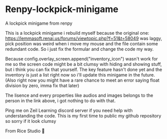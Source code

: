 # Renpy-lockpick-minigame
A lockpick minigame from renpy 

This is a lockpick minigame i rebuild myself because the original one: https://lemmasoft.renai.us/forums/viewtopic.php?f=51&t=58049 was laggy, pick position was weird when i move my mouse and the file contain some redundant code. So i just fix the formular and change the code my way. 

Because config.overlay_screen.append("inventory_icon") wasn't work for me so the screen code might be a bit clumsy with hiding and showing stuff, but i think you can fix that yourself. The key feature hasn't done yet and the inventory is just a list right now so i'll update this minigame in the future. (Also right now you might have a rare chance to meet an error saying float division by zero, imma fix that later)

The lisence and every properties like audios and images belongs to the person in the link above, i got nothing to do with that.

Ping me on Zeil Learning discord server if you need help with understanding the code. This is my first time to public my github repository so sorry if it look clumsy

From Rice Studio 🍙
